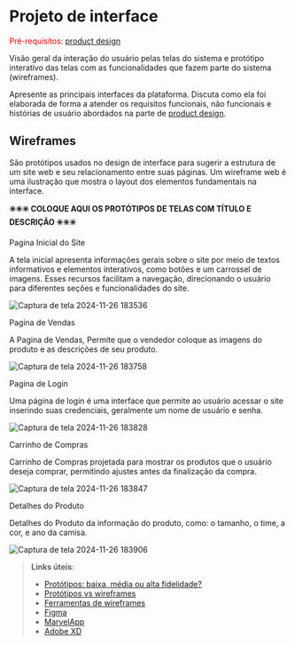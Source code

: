 
# Projeto de interface

<span style="color:red">Pré-requisitos: <a href="03-Product-design.md"> product design</a></span>

 Visão geral da interação do usuário pelas telas do sistema e protótipo interativo das telas com as funcionalidades que fazem parte do sistema (wireframes).

 Apresente as principais interfaces da plataforma. Discuta como ela foi elaborada de forma a atender os requisitos funcionais, não funcionais e histórias de usuário abordados na parte de <a href="03-Product-design.md"> product design</a></span>.

## Wireframes


São protótipos usados no design de interface para sugerir a estrutura de um site web e seu relacionamento entre suas páginas. Um wireframe web é uma ilustração que mostra o layout dos elementos fundamentais na interface.


**✳️✳️✳️ COLOQUE AQUI OS PROTÓTIPOS DE TELAS COM TÍTULO E DESCRIÇÃO ✳️✳️✳️**



Pagina Inicial do Site 

A tela inicial apresenta informações gerais sobre o site por meio de textos informativos e elementos interativos, como botões e um carrossel de imagens. Esses recursos facilitam a navegação, direcionando o usuário para diferentes seções e funcionalidades do site.



![Captura de tela 2024-11-26 183536](https://github.com/user-attachments/assets/cdaa05bc-ff5e-46e5-aa46-1ba60c1cdbba)





Pagina de Vendas              

A Pagina de Vendas, Permite que o vendedor coloque as imagens do produto e as descrições de seu produto.



![Captura de tela 2024-11-26 183758](https://github.com/user-attachments/assets/f5e999db-b709-40a2-85ca-6768e7c692a3)





Pagina de Login   

Uma página de login é uma interface que permite ao usuário acessar o site  inserindo suas credenciais, geralmente um nome de usuário e senha.



![Captura de tela 2024-11-26 183828](https://github.com/user-attachments/assets/94a21dd7-0979-4457-847b-5b33edb798de)





Carrinho de Compras     

Carrinho de Compras projetada para mostrar os produtos que o usuário deseja comprar, permitindo ajustes antes da finalização da compra. 



![Captura de tela 2024-11-26 183847](https://github.com/user-attachments/assets/2df51737-e4d6-4beb-91f9-8ae30178deff)





Detalhes do Produto      

Detalhes do Produto da informação do produto, como: o tamanho, o time, a cor, e ano da camisa.



![Captura de tela 2024-11-26 183906](https://github.com/user-attachments/assets/f7f63af8-1998-4275-8eff-e6914f0e959e)




 
> **Links úteis**:
> - [Protótipos: baixa, média ou alta fidelidade?](https://medium.com/ladies-that-ux-br/prot%C3%B3tipos-baixa-m%C3%A9dia-ou-alta-fidelidade-71d897559135)
> - [Protótipos vs wireframes](https://www.nngroup.com/videos/prototypes-vs-wireframes-ux-projects/)
> - [Ferramentas de wireframes](https://rockcontent.com/blog/wireframes/)
> - [Figma](https://www.figma.com/)
> - [MarvelApp](https://marvelapp.com/developers/documentation/tutorials/)
> - [Adobe XD](https://www.adobe.com/br/products/xd.html#scroll)

